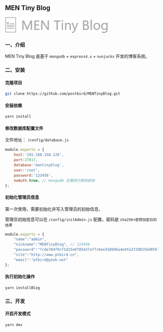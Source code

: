 ## MEN Tiny Blog

![im](./public/images/logo-gray.png)

### 一、介绍

MEN Tiny Blog 是基于 `mongodb` + `express4.x` + `nunjucks` 开发的博客系统。

### 二、安装

#### 克隆项目

```bash
git clone https://github.com/postbird/MENTinyBlog.git
```

#### 安装依赖

```bash
yarn install
```

#### 修改数据库配置文件

文件地址： `/config/database.js`

```javascript
module.exports = {
    host:'192.168.158.128',
    port:27017,
    database:'mentinyblog',
    user:'root',
    password:'123456',
    noAuth:true, // mongodb 无需进行密码校验
};
```


#### 初始化管理员信息

第一次使用，需要初始化并写入管理员的初始信息、

管理员初始信息可以在 `/config/initAdmin.js` 配置，密码是 `sha256+密钥加密后的结果`

```javascript
module.exports = {
    "name":"admin",
    "nickname":"MENTinyBlog", // 123456
    "password":"7cde784f9cf1d15e0785437af7c6ee3589dba4e9fa3729025bd0f6781aba14dd",
    "site":"http://www.ptbird.cn",
    "email":"ptbird@yeah.net"
};
```

#### 执行初始化操作

```bash
yarn installBlog
```

### 三、开发


#### 开启开发模式

```bash
yarn dev
```



